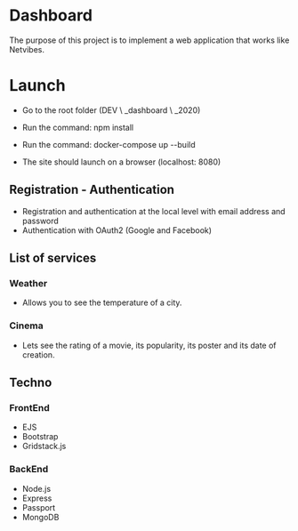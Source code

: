 # Dashboard

The purpose of this project is to implement a web application that works like Netvibes.

# Launch #

- Go to the root folder (DEV \ _dashboard \ _2020)

- Run the command: npm install

- Run the command: docker-compose up --build

- The site should launch on a browser (localhost: 8080)

## Registration - Authentication ##

- Registration and authentication at the local level with email address and password
- Authentication with OAuth2 (Google and Facebook)

## List of services ##

### Weather ###

- Allows you to see the temperature of a city.

### Cinema ###

- Lets see the rating of a movie, its popularity, its poster and its date of creation.

## Techno ##
### FrontEnd ###
- EJS
- Bootstrap
- Gridstack.js
### BackEnd ###
- Node.js
- Express
- Passport
- MongoDB